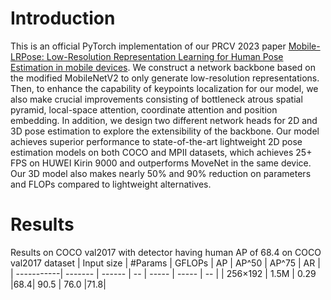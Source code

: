 # Introduction
This is an official PyTorch implementation of our PRCV 2023 paper [Mobile-LRPose: Low-Resolution Representation Learning for Human Pose Estimation in mobile devices](https://pages.github.com/). We construct a network backbone based
on the modified MobileNetV2 to only generate low-resolution representations. Then, to enhance the capability of keypoints localization for our
model, we also make crucial improvements consisting of bottleneck atrous
spatial pyramid, local-space attention, coordinate attention and position
embedding. In addition, we design two different network heads for 2D
and 3D pose estimation to explore the extensibility of the backbone.
Our model achieves superior performance to state-of-the-art lightweight
2D pose estimation models on both COCO and MPII datasets, which
achieves 25+ FPS on HUWEI Kirin 9000 and outperforms MoveNet in
the same device. Our 3D model also makes nearly 50% and 90% reduction
on parameters and FLOPs compared to lightweight alternatives. 
# Results
Results on COCO val2017 with detector having human AP of 68.4 on COCO val2017 dataset
| Input size | #Params | GFLOPs | AP | AP^50 | AP^75 | AR |
| -----------| ------- | ------ | -- | ----- | ----- | -- |
|   256×192  |   1.5M  |  0.29  |68.4|  90.5 |  76.0 |71.8|
